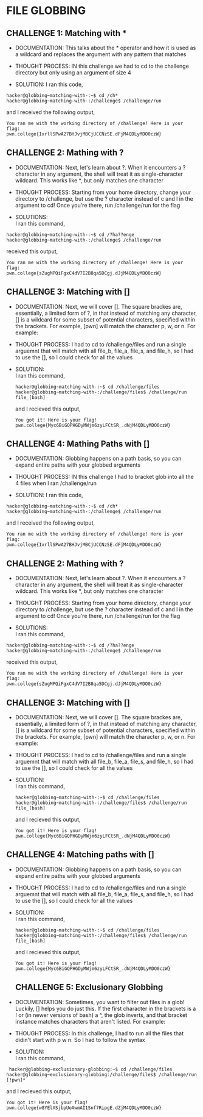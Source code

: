 # FILE GLOBBING # 

## CHALLENGE 1: Matching with *

- DOCUMENTATION:
  This talks about the * operator and how it is used as a wildcard and replaces the argument with any pattern that matches
  
- THOUGHT PROCESS:
  IN this challenge we had to cd to the challenge directory but only using an argument of size 4

- SOLUTION:
  I ran this code,
```
hacker@globbing~matching-with-:~$ cd /ch*
hacker@globbing~matching-with-:/challenge$ /challenge/run
```
and I received the following output,

  ```
You ran me with the working directory of /challenge! Here is your flag:
pwn.college{IxrllSPwA27BHJvjMBCjUCCNzSE.dFjM4QDLyMDO0czW}
  ```
## CHALLENGE 2: Mathing with ?

- DOCUMENTATION:
  Next, let's learn about ?. When it encounters a ? character in any argument, the shell will treat it as single-character wildcard. This works like *, but only matches one character
  
- THOUGHT PROCESS:
  Starting from your home directory, change your directory to /challenge, but use the ? character instead of c and l in the argument to cd! Once you're there, run /challenge/run for the flag

- SOLUTIONS:  
  I ran this command,
```
hacker@globbing~matching-with-:~$ cd /?ha??enge
hacker@globbing~matching-with-:/challenge$ /challenge/run

```

  received this output,
  ```
You ran me with the working directory of /challenge! Here is your flag:
pwn.college{sZugMPQiFgxC4dV7I2B8qa5DCgj.dJjM4QDLyMDO0czW}
  ```


## CHALLENGE 3: Matching with [] 

- DOCUMENTATION:
  Next, we will cover []. The square brackes are, essentially, a limited form of ?, in that instead of matching any character, [] is a wildcard for some subset of potential characters, specified within the brackets. For example, [pwn] will match the character p, w, or n. For example:

- THOUGHT PROCESS:
  I had to cd to /challenge/files and run a single arguemnt that will match with all file_b, file_a, file_s, and file_h, so I had to use the [], so I could check for all the values
  

- SOLUTION:   
I ran this command,
  ```
  hacker@globbing~matching-with-:~$ cd /challenge/files
  hacker@globbing~matching-with-:/challenge/files$ /challenge/run file_[bash]

  ```
  and I recieved this output,
  ```
  You got it! Here is your flag!
  pwn.college{Myc6BiGQPHGDyMWjm6zyLFCtSR_.dNjM4QDLyMDO0czW}

  ```

## CHALLENGE 4: Mathing Paths with []  

- DOCUMENTATION:
  Globbing happens on a path basis, so you can expand entire paths with your globbed arguments
  
- THOUGHT PROCESS:
  IN this challenge I had to bracket glob into all the 4 files when I ran /challenge/run

- SOLUTION:
  I ran this code,
```
hacker@globbing~matching-with-:~$ cd /ch*
hacker@globbing~matching-with-:/challenge$ /challenge/run
```
and I received the following output,

  ```
You ran me with the working directory of /challenge! Here is your flag:
pwn.college{IxrllSPwA27BHJvjMBCjUCCNzSE.dFjM4QDLyMDO0czW}
  ```
## CHALLENGE 2: Mathing with ?

- DOCUMENTATION:
  Next, let's learn about ?. When it encounters a ? character in any argument, the shell will treat it as single-character wildcard. This works like *, but only matches one character
  
- THOUGHT PROCESS:
  Starting from your home directory, change your directory to /challenge, but use the ? character instead of c and l in the argument to cd! Once you're there, run /challenge/run for the flag

- SOLUTIONS:  
  I ran this command,
```
hacker@globbing~matching-with-:~$ cd /?ha??enge
hacker@globbing~matching-with-:/challenge$ /challenge/run

```

  received this output,
  ```
You ran me with the working directory of /challenge! Here is your flag:
pwn.college{sZugMPQiFgxC4dV7I2B8qa5DCgj.dJjM4QDLyMDO0czW}
  ```


## CHALLENGE 3: Matching with [] 

- DOCUMENTATION:
  Next, we will cover []. The square brackes are, essentially, a limited form of ?, in that instead of matching any character, [] is a wildcard for some subset of potential characters, specified within the brackets. For example, [pwn] will match the character p, w, or n. For example:

- THOUGHT PROCESS:
  I had to cd to /challenge/files and run a single arguemnt that will match with all file_b, file_a, file_s, and file_h, so I had to use the [], so I could check for all the values
  

- SOLUTION:   
I ran this command,
  ```
  hacker@globbing~matching-with-:~$ cd /challenge/files
  hacker@globbing~matching-with-:/challenge/files$ /challenge/run file_[bash]

  ```
  and I recieved this output,
  ```
  You got it! Here is your flag!
  pwn.college{Myc6BiGQPHGDyMWjm6zyLFCtSR_.dNjM4QDLyMDO0czW}

  ```

  
## CHALLENGE 4: Matching paths with [] 

- DOCUMENTATION:
  Globbing happens on a path basis, so you can expand entire paths with your globbed arguments

- THOUGHT PROCESS:
  I had to cd to /challenge/files and run a single arguemnt that will match with all file_b, file_a, file_s, and file_h, so I had to use the [], so I could check for all the values
  

- SOLUTION:   
I ran this command,
  ```
  hacker@globbing~matching-with-:~$ cd /challenge/files
  hacker@globbing~matching-with-:/challenge/files$ /challenge/run file_[bash]

  ```
  and I recieved this output,
  ```
  You got it! Here is your flag!
  pwn.college{Myc6BiGQPHGDyMWjm6zyLFCtSR_.dNjM4QDLyMDO0czW}

  ```

  ## CHALLENGE 5: Exclusionary Globbing 

- DOCUMENTATION:
  Sometimes, you want to filter out files in a glob! Luckily, [] helps you do just this. If the first character in the brackets is a ! or (in newer versions of bash) a ^, the glob inverts, and that bracket instance matches characters that aren't listed. For example:

- THOUGHT PROCESS:
  In this challenge, I had to run all the files that didin't start with p w n. So I had to follow the syntax  

- SOLUTION:   
I ran this command,
```
 hacker@globbing~exclusionary-globbing:~$ cd /challenge/files
hacker@globbing~exclusionary-globbing:/challenge/files$ /challenge/run [!pwn]*

```
  and I recieved this output,
  ```
  You got it! Here is your flag!
pwn.college{w8YElXSjbpUoAwmAI1Snf7RipgE.dZjM4QDLyMDO0czW}

  ```
